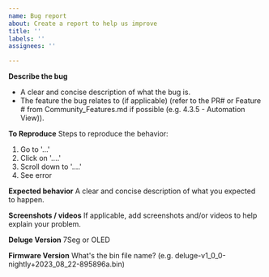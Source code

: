 ```yaml
---
name: Bug report
about: Create a report to help us improve
title: ''
labels: ''
assignees: ''

---
```


**Describe the bug**
- A clear and concise description of what the bug is.
- The feature the bug relates to (if applicable) (refer to the PR# or Feature # from Community_Features.md if possible (e.g. 4.3.5 - Automation View)).

**To Reproduce**
Steps to reproduce the behavior:
1. Go to '...'
2. Click on '....'
3. Scroll down to '....'
4. See error

**Expected behavior**
A clear and concise description of what you expected to happen.

**Screenshots / videos**
If applicable, add screenshots and/or videos to help explain your problem.

**Deluge Version**
 7Seg or OLED

**Firmware Version**
 What's the bin file name? (e.g. deluge-v1_0_0-nightly+2023_08_22-895896a.bin)
